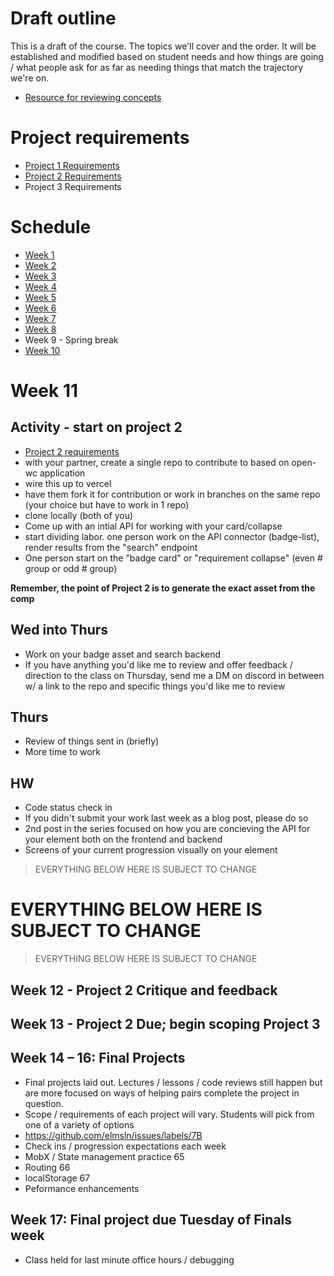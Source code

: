 # Draft outline
This is a draft of the course. The topics we'll cover and the order. It will be established and modified based on student needs and how things are going / what people ask for as far as needing things that match the trajectory we're on.
- [Resource for reviewing concepts](https://youtube.com/playlist?list=PLJQupiji7J5efO_Q5VGZcPE4O_TM_HGP4)

# Project requirements
- [Project 1 Requirements](https://github.com/elmsln/edtechjoker/blob/master/sp-23/projects/project-1.md)
- [Project 2 Requirements](https://github.com/elmsln/edtechjoker/blob/master/sp-23/projects/project-2.md)
- Project 3 Requirements

# Schedule

- [Week 1](https://github.com/elmsln/edtechjoker/tree/master/sp-23/week-1)
- [Week 2](https://github.com/elmsln/edtechjoker/tree/master/sp-23/week-2)
- [Week 3](https://github.com/elmsln/edtechjoker/tree/master/sp-23/week-3)
- [Week 4](https://github.com/elmsln/edtechjoker/tree/master/sp-23/week-4)
- [Week 5](https://github.com/elmsln/edtechjoker/tree/master/sp-23/week-5)
- [Week 6](https://github.com/elmsln/edtechjoker/tree/master/sp-23/week-6)
- [Week 7](https://github.com/elmsln/edtechjoker/tree/master/sp-23/week-7)
- [Week 8](https://github.com/elmsln/edtechjoker/tree/master/sp-23/week-8)
- Week 9 - Spring break
- [Week 10](https://github.com/elmsln/edtechjoker/tree/master/sp-23/week-10)

# Week 11
## Activity - start on project 2
- [Project 2 requirements
](https://github.com/elmsln/edtechjoker/blob/master/sp-23/projects/project-2.md)
- with your partner, create a single repo to contribute to based on open-wc application
- wire this up to vercel
- have them fork it for contribution or work in branches on the same repo (your choice but have to work in 1 repo)
- clone locally (both of you)
- Come up with an intial API for working with your card/collapse
- start dividing labor. one person work on the API connector (badge-list), render results from the "search" endpoint
- One person start on the "badge card" or "requirement collapse" (even # group or odd # group)

**Remember, the point of Project 2 is to generate the exact asset from the comp**

## Wed into Thurs
- Work on your badge asset and search backend
- If you have anything you'd like me to review and offer feedback / direction to the class on Thursday, send me a DM on discord in between w/ a link to the repo and specific things you'd like me to review

## Thurs
- Review of things sent in (briefly)
- More time to work

## HW
- Code status check in
- If you didn't submit your work last week as a blog post, please do so
- 2nd post in the series focused on how you are concieving the API for your element both on the frontend and backend
- Screens of your current progression visually on your element

> EVERYTHING BELOW HERE IS SUBJECT TO CHANGE
# EVERYTHING BELOW HERE IS SUBJECT TO CHANGE
> EVERYTHING BELOW HERE IS SUBJECT TO CHANGE

## Week 12 - Project 2 Critique and feedback

## Week 13 - Project 2 Due; begin scoping Project 3

## Week 14 – 16: Final Projects
- Final projects laid out. Lectures / lessons / code reviews still happen but are more focused on ways of helping pairs complete the project in question.
- Scope / requirements of each project will vary. Students will pick from one of a variety of options
- https://github.com/elmsln/issues/labels/7B
- Check ins / progression expectations each week
- MobX / State management practice
65
- Routing
66
- localStorage
67
- Peformance enhancements

## Week 17: Final project due Tuesday of Finals week
- Class held for last minute office hours / debugging
